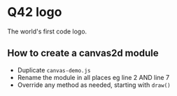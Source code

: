 # Q42 logo

The world's first code logo.

## How to create a canvas2d module

* Duplicate `canvas-demo.js`
* Rename the module in all places eg line 2 AND line 7
* Override any method as needed, starting with `draw()`
